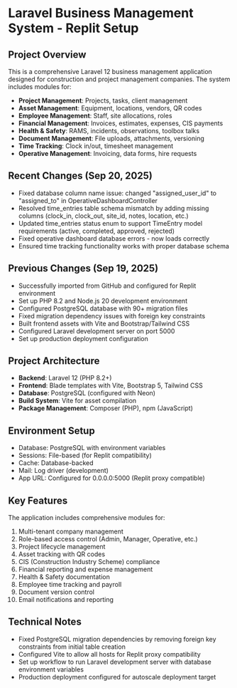 # Laravel Business Management System - Replit Setup

## Project Overview
This is a comprehensive Laravel 12 business management application designed for construction and project management companies. The system includes modules for:

- **Project Management**: Projects, tasks, client management
- **Asset Management**: Equipment, locations, vendors, QR codes
- **Employee Management**: Staff, site allocations, roles
- **Financial Management**: Invoices, estimates, expenses, CIS payments
- **Health & Safety**: RAMS, incidents, observations, toolbox talks
- **Document Management**: File uploads, attachments, versioning
- **Time Tracking**: Clock in/out, timesheet management
- **Operative Management**: Invoicing, data forms, hire requests

## Recent Changes (Sep 20, 2025)
- Fixed database column name issue: changed "assigned_user_id" to "assigned_to" in OperativeDashboardController
- Resolved time_entries table schema mismatch by adding missing columns (clock_in, clock_out, site_id, notes, location, etc.)
- Updated time_entries status enum to support TimeEntry model requirements (active, completed, approved, rejected)
- Fixed operative dashboard database errors - now loads correctly
- Ensured time tracking functionality works with proper database schema

## Previous Changes (Sep 19, 2025)
- Successfully imported from GitHub and configured for Replit environment
- Set up PHP 8.2 and Node.js 20 development environment
- Configured PostgreSQL database with 90+ migration files
- Fixed migration dependency issues with foreign key constraints
- Built frontend assets with Vite and Bootstrap/Tailwind CSS
- Configured Laravel development server on port 5000
- Set up production deployment configuration

## Project Architecture
- **Backend**: Laravel 12 (PHP 8.2+)
- **Frontend**: Blade templates with Vite, Bootstrap 5, Tailwind CSS
- **Database**: PostgreSQL (configured with Neon)
- **Build System**: Vite for asset compilation
- **Package Management**: Composer (PHP), npm (JavaScript)

## Environment Setup
- Database: PostgreSQL with environment variables
- Sessions: File-based (for Replit compatibility)
- Cache: Database-backed
- Mail: Log driver (development)
- App URL: Configured for 0.0.0.0:5000 (Replit proxy compatible)

## Key Features
The application includes comprehensive modules for:
1. Multi-tenant company management
2. Role-based access control (Admin, Manager, Operative, etc.)
3. Project lifecycle management
4. Asset tracking with QR codes
5. CIS (Construction Industry Scheme) compliance
6. Financial reporting and expense management
7. Health & Safety documentation
8. Employee time tracking and payroll
9. Document version control
10. Email notifications and reporting

## Technical Notes
- Fixed PostgreSQL migration dependencies by removing foreign key constraints from initial table creation
- Configured Vite to allow all hosts for Replit proxy compatibility
- Set up workflow to run Laravel development server with database environment variables
- Production deployment configured for autoscale deployment target